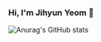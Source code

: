 ### Hi, I'm Jihyun Yeom 👋

![Anurag's GitHub stats](https://github-readme-stats.vercel.app/api?username=yeomja99&show_icons=true&theme=vue)

<!--
**yeomja99/yeomja99** is a ✨ _special_ ✨ repository because its `README.md` (this file) appears on your GitHub profile.

Here are some ideas to get you started:

- 🔭 I’m currently working on ...
- 🌱 I’m currently learning ...
- 👯 I’m looking to collaborate on ...
- 🤔 I’m looking for help with ...
- 💬 Ask me about ...
- 📫 How to reach me: ...
- 😄 Pronouns: ...
- ⚡ Fun fact: ...
-->
